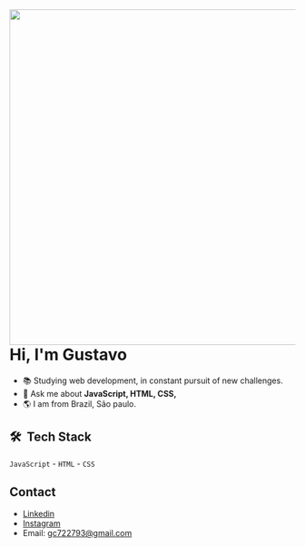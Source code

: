 <img align="right" height="590em" src="https://raw.githubusercontent.com/gist/gusfngg/51c4f9a71c96784af8fa895d701dfd9b/raw/11b789debd6030d218b62d2f3d629b35b699039a/githubcard.svg"/>
<h1 align="left">Hi, I'm Gustavo</h1>

- 📚 Studying web development, in constant pursuit of new challenges.
- 💬 Ask me about **JavaScript, HTML, CSS,**
- 🌎 I am from Brazil, São paulo.

## 🛠 &nbsp;Tech Stack

`JavaScript` - `HTML` - `CSS`



## Contact
- [Linkedin](https://www.linkedin.com/in/gustavo-camargo-4b825b189/)
- [Instagram](https://instagram.com/gs.gus)
- Email: gc722793@gmail.com

